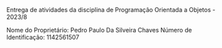Entrega de atividades da disciplina de Programação Orientada a Objetos - 2023/8

Nome do Proprietário: Pedro Paulo Da Silveira Chaves
Número de Identificação: 1142561507